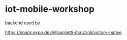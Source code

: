 # iot-mobile-workshop

backend used by

https://snack.expo.dev/@aaglietti-itsrizzoli/victory-native
